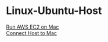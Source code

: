 # Linux-Ubuntu-Host

[Run AWS EC2 on Mac](https://github.com/DonghaoQiao/Ubuntu/blob/master/AWS.md)  
[Connect Host to Mac](https://github.com/DonghaoQiao/Ubuntu/blob/master/Host2Mac.md)  
